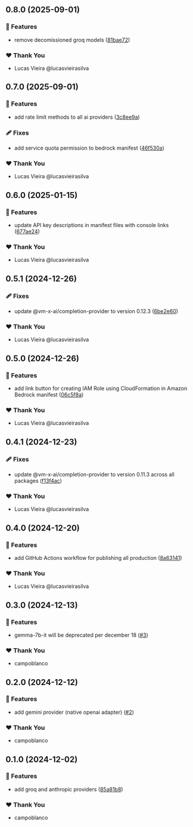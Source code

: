 ## 0.8.0 (2025-09-01)

### 🚀 Features

- remove decomissioned groq models ([81bae72](https://github.com/vm-x-ai/vm-x-ai-providers/commit/81bae72))

### ❤️ Thank You

- Lucas Vieira @lucasvieirasilva

## 0.7.0 (2025-09-01)

### 🚀 Features

- add rate limit methods to all ai providers ([3c8ee9a](https://github.com/vm-x-ai/vm-x-ai-providers/commit/3c8ee9a))

### 🩹 Fixes

- add service quota permission to bedrock manifest ([46f530a](https://github.com/vm-x-ai/vm-x-ai-providers/commit/46f530a))

### ❤️ Thank You

- Lucas Vieira @lucasvieirasilva

## 0.6.0 (2025-01-15)

### 🚀 Features

- update API key descriptions in manifest files with console links ([677ae24](https://github.com/vm-x-ai/vm-x-ai-providers/commit/677ae24))

### ❤️ Thank You

- Lucas Vieira @lucasvieirasilva

## 0.5.1 (2024-12-26)

### 🩹 Fixes

- update @vm-x-ai/completion-provider to version 0.12.3 ([6be2e60](https://github.com/vm-x-ai/vm-x-ai-providers/commit/6be2e60))

### ❤️ Thank You

- Lucas Vieira @lucasvieirasilva

## 0.5.0 (2024-12-26)

### 🚀 Features

- add link button for creating IAM Role using CloudFormation in Amazon Bedrock manifest ([06c5f8a](https://github.com/vm-x-ai/vm-x-ai-providers/commit/06c5f8a))

### ❤️ Thank You

- Lucas Vieira @lucasvieirasilva

## 0.4.1 (2024-12-23)

### 🩹 Fixes

- update @vm-x-ai/completion-provider to version 0.11.3 across all packages ([f13f4ac](https://github.com/vm-x-ai/vm-x-ai-providers/commit/f13f4ac))

### ❤️ Thank You

- Lucas Vieira @lucasvieirasilva

## 0.4.0 (2024-12-20)

### 🚀 Features

- add GitHub Actions workflow for publishing all production ([8a63141](https://github.com/vm-x-ai/vm-x-ai-providers/commit/8a63141))

### ❤️ Thank You

- Lucas Vieira @lucasvieirasilva

## 0.3.0 (2024-12-13)

### 🚀 Features

- gemma-7b-it will be deprecated per december 18 ([#3](https://github.com/vm-x-ai/vm-x-ai-providers/pull/3))

### ❤️ Thank You

- campoblanco

## 0.2.0 (2024-12-12)

### 🚀 Features

- add gemini provider (native openai adapter) ([#2](https://github.com/vm-x-ai/vm-x-ai-providers/pull/2))

### ❤️ Thank You

- campoblanco

## 0.1.0 (2024-12-02)

### 🚀 Features

- add groq and anthropic providers ([85a81b8](https://github.com/vm-x-ai/vm-x-ai-providers/commit/85a81b8))

### ❤️ Thank You

- campoblanco
